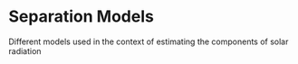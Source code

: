 # Separation Models

Different models used in the context of estimating the components of solar radiation
